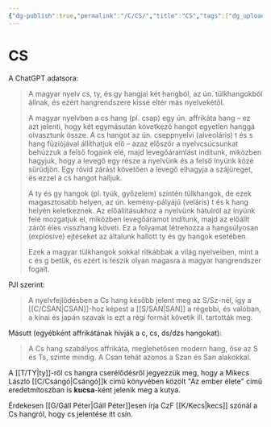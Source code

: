 ```yaml
---
{"dg-publish":true,"permalink":"/C/CS/","title":"CS","tags":["dg_uploaded"],"created":"2023-10-22T03:23","updated":"2023-10-25T01:12"}
---
```



# CS

A ChatGPT adatsora:  
> A magyar nyelv cs, ty, és gy hangjai két hangból, az ún. tülkhangokból állnak, és ezért hangrendszere kissé eltér más nyelvekétől.  
>
> A magyar nyelvben a cs hang (pl. csap) egy ún. affrikáta hang – ez azt jelenti, hogy két egymásután következő hangot egyetlen hanggá olvasztunk össze. A cs hangot az ún. cseppnyelvi (alveoláris) t és s hang fúziójával állíthatjuk elő – azaz először a nyelvcsúcsunkat behúzzuk a felső fogaink elé, majd levegőáramlást indítunk, miközben hagyjuk, hogy a levegő egy része a nyelvünk és a felső ínyünk közé sűrűdjön. Egy rövid zárást követően a levegő elhagyja a szájüreget, és ezzel a cs hangot halljuk.  
>
> A ty és gy hangok (pl. tyúk, győzelem) szintén tülkhangok, de ezek magasztosabb helyen, az ún. kemény-pályájú (veláris) t és k hang helyén keletkeznek. Az előállításukhoz a nyelvünk hátulról az ínyünk felé mozgatjuk el, miközben levegőáramot indítunk, majd az előállt zárót éles visszhang követi. Ez a folyamat létrehozza a hangsúlyosan (explosive) ejtéseket az általunk hallott ty és gy hangok esetében.  
>
> Ezek a magyar tülkhangok sokkal ritkábbak a világ nyelveiben, mint a c és g betűk, és ezért is teszik olyan magasra a magyar hangrendszer fogait.  

PJI szerint:  
> A nyelvfejlődésben a Cs hang később jelent meg az S/Sz-nél, így a [[C/CSAN\|CSAN]]-hoz képest a [[S/SAN\|SAN]] a régebbi, és valóban, a kínai és japán szavak is ezt a régi formát követik ill. tartották meg.  

Másutt (egyébként affrikátának hívják a c, cs, ds/dzs hangokat):  
> A Cs hang szabályos affrikáta, meglehetősen modern hang, őse az S és Ts, szinte mindig. A Csan tehát azonos a Szan és San alakokkal.  

A [[T/TY\|ty]]-ről cs hangra cserélődésről jegyezzük meg, hogy a Mikecs László [[C/Csángó\|Csángó]]k című könyvében közölt "Az ember élete" című eredetmítoszban is **kucsa**-ként jelenik meg a kutya.  

Érdekesen [[G/Gáll Péter\|Gáll Péter]]esen írja CzF [[K/Kecs\|kecs]] szónál a Cs hangról, hogy cs jelentése itt csín.  